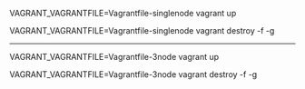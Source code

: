 VAGRANT_VAGRANTFILE=Vagrantfile-singlenode vagrant up

VAGRANT_VAGRANTFILE=Vagrantfile-singlenode vagrant destroy -f -g

---

VAGRANT_VAGRANTFILE=Vagrantfile-3node vagrant up

VAGRANT_VAGRANTFILE=Vagrantfile-3node vagrant destroy -f -g